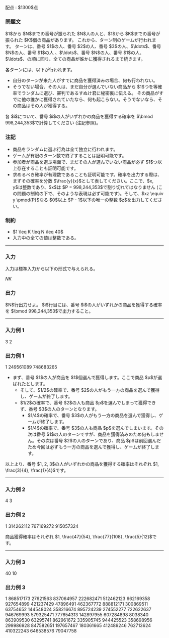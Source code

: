 
<div>

<span>

<span>

<p>
配点 : $1300$点
</p>

<div>

<section>

### **問題文**

<p>
$1$から $N$までの番号が振られた $N$人の人と、$1$から $K$までの番号が振られた $K$個の商品があります。
これから、ターン制のゲームが行われます。
ターンは、番号 $1$の人、番号 $2$の人、番号 $3$の人、$\ldots$、番号 $N$の人、番号 $1$の人 、$\ldots$、番号 $N$の人、番号 $1$の人、$\ldots$、の順に回り、全ての商品が誰かに獲得されるまで続きます。
</p>

<p>
各ターンには、以下が行われます。
</p>

<ul>

<li>
自分のターンが来た人がすでに商品を獲得済みの場合、何も行われない。
</li>

<li>
そうでない場合、その人は、まだ自分が選んでいない商品から $1$つを等確率でランダムに選び、審判であるすぬけ君に秘密裏に伝える。
その商品がすでに他の誰かに獲得されていたなら、何も起こらない。そうでないなら、その商品はその人が獲得する。
</li>

</ul>

<p>
各 $i$について、番号 $i$の人がいずれかの商品を獲得する確率を $\bmod 998,244,353$で計算してください (注記参照)。
</p>

</section>

</div>

<div>

<section>

### **注記**

<ul>

<li>
商品をランダムに選ぶ行為は全て独立に行われます。
</li>

<li>
ゲームが有限のターン数で終了することは証明可能です。
</li>

<li>
参加者が商品を選ぶ場面で、まだその人が選んでいない商品が必ず $1$つ以上存在することも証明可能です。
</li>

<li>
求めるべき確率が有理数であることも証明可能です。確率を出力する際は、まずその確率を分数 $\frac{y}{x}$として表してください。ここで、$x, y$は整数であり、$x$は $P = 998,244,353$で割り切れてはなりません (この問題の制約の下で、そのような表現は必ず可能です)。そして、$xz \equiv y \pmod{P}$なる $0$以上 $P - 1$以下の唯一の整数 $z$を出力してください。
</li>

</ul>

</section>

</div>

<div>

<section>

### **制約**

<ul>

<li>
$1 \leq K \leq N \leq 40$
</li>

<li>
入力中の全ての値は整数である。
</li>

</ul>

</section>

</div>

---

<div>

<div>

<section>

### **入力**

<p>
入力は標準入力から以下の形式で与えられる。
</p>

<div>

$N$$K$
</div>

</section>

</div>

<div>

<section>

### **出力**

<p>
$N$行出力せよ。
$i$行目には、番号 $i$の人がいずれかの商品を獲得する確率を $\bmod 998,244,353$で出力すること。
</p>

</section>

</div>

</div>

---

<div>

<section>

### **入力例 1**

<div>

3 2

</div>

</section>

</div>

<div>

<section>

### **出力例 1**

<div>

1
249561089
748683265

</div>

<ul>

<li>
まず、番号 $1$の人が商品を $1$個選んで獲得します。ここで商品 $p$が選ばれたとします。
<ul>

<li>
そして、$1/2$の確率で、番号 $2$の人がもう一方の商品を選んで獲得し、ゲームが終了します。
</li>

<li>
$1/2$の確率で、番号 $2$の人も商品 $p$を選んでしまって獲得できず、番号 $3$の人のターンとなります。
<ul>

<li>
$1/4$の確率で、番号 $3$の人がもう一方の商品を選んで獲得し、ゲームが終了します。
</li>

<li>
$1/4$の確率で、番号 $3$の人も商品 $p$を選んでしまいます。その次は番号 $1$の人のターンですが、商品を獲得済みのため何もしません。その次は番号 $2$の人のターンであり、商品 $p$は前回選んだため今回は必ずもう一方の商品を選んで獲得し、ゲームが終了します。
</li>

</ul>

</li>

</ul>

</li>

</ul>

<p>
以上より、番号 $1, 2, 3$の人がいずれかの商品を獲得する確率はそれぞれ $1, \frac{3}{4}, \frac{1}{4}$です。
</p>

</section>

</div>

---

<div>

<section>

### **入力例 2**

<div>

4 3

</div>

</section>

</div>

<div>

<section>

### **出力例 2**

<div>

1
314262112
767169272
915057324

</div>

<p>
商品獲得確率はそれぞれ $1, \frac{47}{54}, \frac{77}{108}, \frac{5}{12}$です。
</p>

</section>

</div>

---

<div>

<section>

### **入力例 3**

<div>

40 10

</div>

</section>

</div>

<div>

<section>

### **出力例 3**

<div>

1
868517173
27621563
837064957
222682471
512462123
662169358
927654899
421237429
47896491
462367772
888812171
300869511
63754652
144548024
358216674
895724239
274552277
722622637
946769993
579325471
777654313
142897955
607284898
8038340
863909530
63295741
862961672
335905745
944425523
358698956
299986928
847582651
197657467
180361665
412489246
762713624
410322243
646538576
79047758

</div>

</section>

</div>

</span>

</span>

</div>
